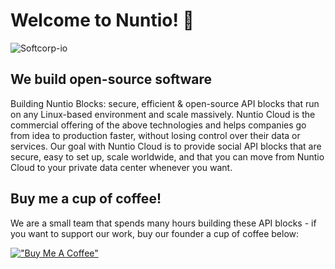 # Welcome to  Nuntio! 👋

![Softcorp-io](https://raw.githubusercontent.com/softcorp-io/website/main/nuntio/nuntio_cover.png)
## We build open-source software
Building Nuntio Blocks: secure, efficient & open-source API blocks that run on any Linux-based environment and scale massively. Nuntio Cloud is the commercial offering of the above technologies and helps companies go from idea to production faster, without losing control over their data or services. Our goal with Nuntio Cloud is to provide social API blocks that are secure, easy to set up, scale worldwide, and that you can move from Nuntio Cloud to your private data center whenever you want.

## Buy me a cup of coffee!
We are a small team that spends many hours building these API blocks - if you want to support our work, buy our founder a cup of coffee below:

[!["Buy Me A Coffee"](https://www.buymeacoffee.com/assets/img/custom_images/orange_img.png)](https://www.buymeacoffee.com/sinbadio)
